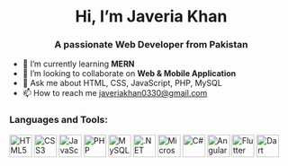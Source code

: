 <div align="center">
  
# Hi, I’m Javeria Khan
<h3><strong>A passionate Web Developer from Pakistan</strong></h3>
</div>

- 🌱 I’m currently learning **MERN**
- 💞️ I’m looking to collaborate on **Web & Mobile Application**
- 💬 Ask me about HTML, CSS, JavaScript, PHP, MySQL
- 📫 How to reach me javeriakhan0330@gmail.com

### Languages and Tools:

<img src="https://cdn.jsdelivr.net/gh/devicons/devicon/icons/html5/html5-original.svg" width="40" height="40" alt="HTML5" />  <img src="https://cdn.jsdelivr.net/gh/devicons/devicon/icons/css3/css3-original.svg" width="40" height="40" alt="CSS3" />
<img src="https://cdn.jsdelivr.net/gh/devicons/devicon/icons/javascript/javascript-original.svg" width="40" height="40" alt="JavaScript" />
<img src="https://cdn.jsdelivr.net/gh/devicons/devicon/icons/php/php-original.svg" width="40" height="40" alt="PHP" />
<img src="https://cdn.jsdelivr.net/gh/devicons/devicon/icons/mysql/mysql-original.svg" width="40" height="40" alt="MySQL" /> <img src="https://cdn.jsdelivr.net/gh/devicons/devicon/icons/dotnetcore/dotnetcore-original.svg" width="40" height="40" alt=".NET Core" />
<img src="https://cdn.jsdelivr.net/gh/devicons/devicon/icons/microsoftsqlserver/microsoftsqlserver-plain.svg" width="40" height="40" alt="Microsoft SQL Server" />
<img src="https://cdn.jsdelivr.net/gh/devicons/devicon/icons/csharp/csharp-original.svg" width="40" height="40" alt="C#" />
<img src="https://cdn.jsdelivr.net/gh/devicons/devicon/icons/angularjs/angularjs-original.svg" width="40" height="40" alt="Angular" />
<img src="https://cdn.jsdelivr.net/gh/devicons/devicon@latest/icons/flutter/flutter-original.svg" width="40" height="40" alt="Flutter" />
<img src="https://cdn.jsdelivr.net/gh/devicons/devicon@latest/icons/dart/dart-original.svg"  width="40" height="40" alt="Dart" />



<!---
JaveriaKhan56/JaveriaKhan56 is a ✨ special ✨ repository because its `README.md` (this file) appears on your GitHub profile.
You can click the Preview link to take a look at your changes.
--->
